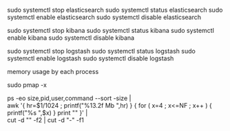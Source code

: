 sudo systemctl stop elasticsearch
sudo systemctl status elasticsearch
sudo systemctl enable elasticsearch
sudo systemctl disable elasticsearch

sudo systemctl stop kibana
sudo systemctl status kibana
sudo systemctl enable kibana
sudo systemctl disable kibana

sudo systemctl stop logstash
sudo systemctl status logstash
sudo systemctl enable logstash
sudo systemctl disable logstash

memory usage by each process

sudo pmap -x <process pid>
	
ps -eo size,pid,user,command --sort -size | \
    awk '{ hr=$1/1024 ; printf("%13.2f Mb ",hr) } { for ( x=4 ; x<=NF ; x++ ) { printf("%s ",$x) } print "" }' |\
    cut -d "" -f2 | cut -d "-" -f1	